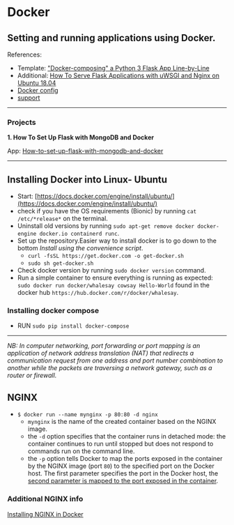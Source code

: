 # Docker
Setting and running applications using Docker.
---
References:
* Template: ["Docker-composing" a Python 3 Flask App Line-by-Line](https://medium.com/bitcraft/docker-composing-a-python-3-flask-app-line-by-line-93b721105777)
* Additional: [How To Serve Flask Applications with uWSGI and Nginx on Ubuntu 18.04](https://www.digitalocean.com/community/tutorials/how-to-serve-flask-applications-with-uswgi-and-nginx-on-ubuntu-18-04)
* [Docker config](https://medium.com/bitcraft/docker-composing-a-python-3-flask-app-line-by-line-93b721105777)
* [support](https://medium.com/bitcraft/dockerizing-a-python-3-flask-app-line-by-line-400aef1ded3a)
---
### Projects
**1. How To Set Up Flask with MongoDB and Docker**

 App: [How-to-set-up-flask-with-mongodb-and-docker](https://www.digitalocean.com/community/tutorials/how-to-set-up-flask-with-mongodb-and-docker)
 
---
## Installing Docker into Linux- Ubuntu

 * Start: [https://docs.docker.com/engine/install/ubuntu/](https://docs.docker.com/engine/install/ubuntu/)
 * check if you have the OS requirements (Bionic) by running ```cat /etc/*release*``` on the terminal.
 * Uninstall old versions by running ```sudo apt-get remove docker docker-engine docker.io containerd runc```.
 * Set up the repository.Easier way to install docker is to go down to the bottom *Install using the convenience script*.
     - ```curl -fsSL https://get.docker.com -o get-docker.sh```
     - ```sudo sh get-docker.sh```
 * Check docker version by running ```sudo docker version``` command.
 * Run a simple container to ensure everything is running as expected: ```sudo docker run docker/whalesay cowsay Hello-World```     found in the docker hub ``https://hub.docker.com/r/docker/whalesay``.
 
 ### Installing docker compose
 
 * RUN ```sudo pip install docker-compose```
---
*NB: In computer networking, port forwarding or port mapping is an application of network address translation (NAT) that redirects a communication request from one address and port number combination to another while the packets are traversing a network gateway, such as a router or firewall.*

 ## NGINX 
* ```$ docker run --name mynginx -p 80:80 -d nginx```
    + ``mynginx`` is the name of the created container based on the NGINX image.
    + the ``-d`` option specifies that the container runs in detached mode: the container continues to run until stopped but does not  respond to commands run on the command line.
    + the ``-p`` option tells Docker to map the ports exposed in the container by the NGINX image (port ``80``) to the specified port on the Docker host. The first parameter specifies the port in the Docker host, the <ins>second parameter is mapped to the port exposed in the container</ins>.
 
### Additional NGINX info
[Installing NGINX in Docker](https://docs.nginx.com/nginx/admin-guide/installing-nginx/installing-nginx-docker/)